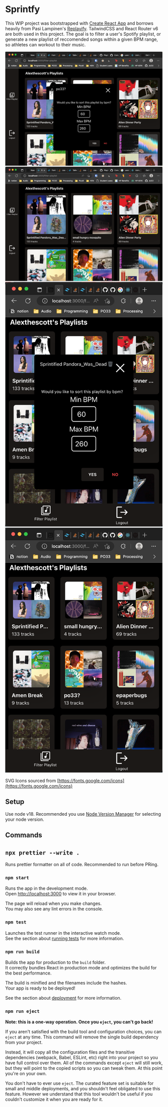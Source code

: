 # Sprintfy

This WIP project was bootstrapped with [Create React App](https://github.com/facebook/create-react-app) and borrows heavily from Pasi Lampinen's [Replayify](https://github.com/palampinen/replayify). TailwindCSS and React Router v6 are both used in this project. The goal is to filter a user's Spotify playlist, or generate a new playlist of reccomended songs within a given BPM range, so athletes can workout to their music.

<img width="500" src="./repo_images/22_11_28_desktop_bpm.png">
<img width="500" src="./repo_images/22_11_28_desktop_filter.png">
<img width="500" src="./repo_images/22_11_28_mobile_bpm.png">
<img width="500" src="./repo_images/22_11_28_mobile_filter.png">

SVG Icons sourced from [https://fonts.google.com/icons](https://fonts.google.com/icons)

## Setup

Use node v18.
Recommended you use [Node Version Manager](https://github.com/nvm-sh/nvm) for selecting your node version.

## Commands

## `npx prettier --write .`

Runs prettier formatter on all of code. Recommended to run before PRing.

### `npm start`

Runs the app in the development mode.\
Open [http://localhost:3000](http://localhost:3000) to view it in your browser.

The page will reload when you make changes.\
You may also see any lint errors in the console.

### `npm test`

Launches the test runner in the interactive watch mode.\
See the section about [running tests](https://facebook.github.io/create-react-app/docs/running-tests) for more information.

### `npm run build`

Builds the app for production to the `build` folder.\
It correctly bundles React in production mode and optimizes the build for the best performance.

The build is minified and the filenames include the hashes.\
Your app is ready to be deployed!

See the section about [deployment](https://facebook.github.io/create-react-app/docs/deployment) for more information.

### `npm run eject`

**Note: this is a one-way operation. Once you `eject`, you can't go back!**

If you aren't satisfied with the build tool and configuration choices, you can `eject` at any time. This command will remove the single build dependency from your project.

Instead, it will copy all the configuration files and the transitive dependencies (webpack, Babel, ESLint, etc) right into your project so you have full control over them. All of the commands except `eject` will still work, but they will point to the copied scripts so you can tweak them. At this point you're on your own.

You don't have to ever use `eject`. The curated feature set is suitable for small and middle deployments, and you shouldn't feel obligated to use this feature. However we understand that this tool wouldn't be useful if you couldn't customize it when you are ready for it.
